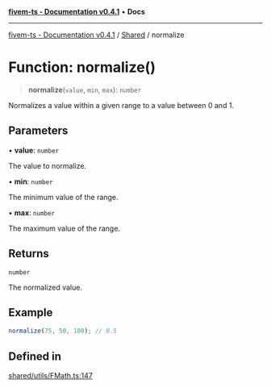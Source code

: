 [**fivem-ts - Documentation v0.4.1**](../../../README.md) • **Docs**

***

[fivem-ts - Documentation v0.4.1](../../../README.md) / [Shared](../README.md) / normalize

# Function: normalize()

> **normalize**(`value`, `min`, `max`): `number`

Normalizes a value within a given range to a value between 0 and 1.

## Parameters

• **value**: `number`

The value to normalize.

• **min**: `number`

The minimum value of the range.

• **max**: `number`

The maximum value of the range.

## Returns

`number`

The normalized value.

## Example

```ts
normalize(75, 50, 100); // 0.5
```

## Defined in

[shared/utils/FMath.ts:147](https://github.com/Purpose-Dev/fivem-ts/blob/af9f57481b70813a163451854c2103aaaed13195/src/shared/utils/FMath.ts#L147)
